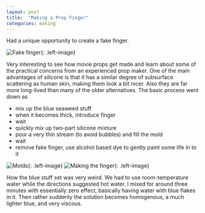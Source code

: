 ```yaml
---
layout: post
title:  "Making a Prop Finger"
categories: making
---
```


Had a unique opportunity to create a fake finger.

![Fake finger](/assets/images/finger/finishedFinger.png){: .left-image}

Very interesting to see how movie props get made and learn about some of the practical concerns from an experienced prop maker. One of the main advantages of silicone is that it has a similar degree of subsurface scattering as human skin, making them look a bit nicer. Also they are far more long-lived than many of the older alternatives. The basic process went down as

- mix up the blue seaweed stuff
- when it becomes thick, introduce finger
- wait
- quickly mix up two-part silicone mixture
- pour a very thin stream (to avoid bubbles) and fill the mold
- wait
- remove fake finger, use alcohol based dye to gently paint some life in to it

![Molds](/assets/images/finger/prep.png){: .left-image}
![Making the finger](/assets/images/finger/mold.png){: .left-image}

How the blue stuff set was very weird. We had to use room-temperature water while the directions suggested hot water. I mixed for around three minutes with essentially zero effect, basically having water with blue flakes in it. Then rather suddenly the solution becomes homogenous, a much lighter blue, and very viscous.
